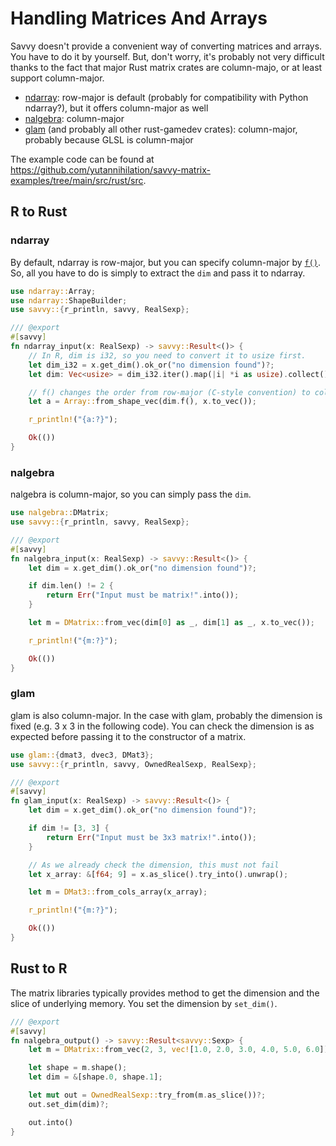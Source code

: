 # Handling Matrices And Arrays

Savvy doesn't provide a convenient way of converting matrices and arrays. You
have to do it by yourself. But, don't worry, it's probably not very difficult
thanks to the fact that major Rust matrix crates are column-majo, or at least
support column-major.

* [ndarray](https://crates.io/crates/ndarray): row-major is default (probably for compatibility with Python ndarray?), but it offers column-major as well
* [nalgebra](https://crates.io/crates/nalgebra): column-major
* [glam](https://crates.io/crates/glam) (and probably all other rust-gamedev crates): column-major, probably because GLSL is column-major

The example code can be found at <https://github.com/yutannihilation/savvy-matrix-examples/tree/main/src/rust/src>.

## R to Rust

### ndarray

By default, ndarray is row-major, but you can specify column-major by
[`f()`](https://docs.rs/ndarray/latest/ndarray/struct.ArrayBase.html#impl-ArrayBase%3CS%2C%20D%3E).
So, all you have to do is simply to extract the `dim` and pass it to ndarray.

```rust
use ndarray::Array;
use ndarray::ShapeBuilder;
use savvy::{r_println, savvy, RealSexp};

/// @export
#[savvy]
fn ndarray_input(x: RealSexp) -> savvy::Result<()> {
    // In R, dim is i32, so you need to convert it to usize first.
    let dim_i32 = x.get_dim().ok_or("no dimension found")?;
    let dim: Vec<usize> = dim_i32.iter().map(|i| *i as usize).collect();

    // f() changes the order from row-major (C-style convention) to column-major (Fortran-style convention).
    let a = Array::from_shape_vec(dim.f(), x.to_vec());

    r_println!("{a:?}");

    Ok(())
}
```

### nalgebra

nalgebra is column-major, so you can simply pass the `dim`.

```rust
use nalgebra::DMatrix;
use savvy::{r_println, savvy, RealSexp};

/// @export
#[savvy]
fn nalgebra_input(x: RealSexp) -> savvy::Result<()> {
    let dim = x.get_dim().ok_or("no dimension found")?;

    if dim.len() != 2 {
        return Err("Input must be matrix!".into());
    }

    let m = DMatrix::from_vec(dim[0] as _, dim[1] as _, x.to_vec());

    r_println!("{m:?}");

    Ok(())
}
```

### glam

glam is also column-major. In the case with glam, probably the dimension is
fixed (e.g. 3 x 3 in the following code). You can check the dimension is as
expected before passing it to the constructor of a matrix.

```rust
use glam::{dmat3, dvec3, DMat3};
use savvy::{r_println, savvy, OwnedRealSexp, RealSexp};

/// @export
#[savvy]
fn glam_input(x: RealSexp) -> savvy::Result<()> {
    let dim = x.get_dim().ok_or("no dimension found")?;

    if dim != [3, 3] {
        return Err("Input must be 3x3 matrix!".into());
    }

    // As we already check the dimension, this must not fail
    let x_array: &[f64; 9] = x.as_slice().try_into().unwrap();

    let m = DMat3::from_cols_array(x_array);

    r_println!("{m:?}");

    Ok(())
}
```

## Rust to R

The matrix libraries typically provides method to get the dimension and the
slice of underlying memory. You set the dimension by `set_dim()`.

```rust
/// @export
#[savvy]
fn nalgebra_output() -> savvy::Result<savvy::Sexp> {
    let m = DMatrix::from_vec(2, 3, vec![1.0, 2.0, 3.0, 4.0, 5.0, 6.0]);

    let shape = m.shape();
    let dim = &[shape.0, shape.1];

    let mut out = OwnedRealSexp::try_from(m.as_slice())?;
    out.set_dim(dim)?;

    out.into()
}
```